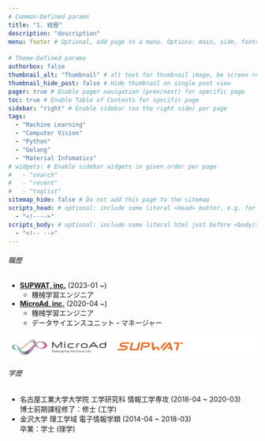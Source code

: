 ```yaml
---
# Common-Defined params
title: "1. 経歴"
description: "description"
menu: footer # Optional, add page to a menu. Options: main, side, footer

# Theme-Defined params
authorbox: false
thumbnail_alt: "Thumbnail" # alt text for thumbnail image, be screen reader friendly!
thumbnail_hide_post: false # Hide thumbnail on single post view
pager: true # Enable pager navigation (prev/next) for specific page
toc: true # Enable Table of Contents for specific page
sidebar: "right" # Enable sidebar (on the right side) per page
tags:
  - "Machine Learning"
  - "Computer Vision"
  - "Python"
  - "Golang"
  - "Material Infomatics"
# widgets: # Enable sidebar widgets in given order per page
#   - "search"
#   - "recent"
#   - "taglist"
sitemap_hide: false # Do not add this page to the sitemap
scripts_head: # optional: include some literal <head> matter, e.g. for page-specific JS imports; safeHTML-filtered
  - "<!---->"
scripts_body: # optional: include some literal html just before <body/> tag, e.g. JS initialization; safeHTML-filtered
  - "<!-- -->"
---
```

###### 職歴
- [**SUPWAT, inc.**](https://www.supwat.com/) (2023-01 ~)
  - 機械学習エンジニア
- [**MicroAd, inc.**](https://www.microad.co.jp/) (2020-04 ~)
  - 機械学習エンジニア
  - データサイエンスユニット・マネージャー

![代替テキスト](img/ma_sup.png)

###### 学歴
- 名古屋工業大学大学院 工学研究科 情報工学専攻 (2018-04 ~ 2020-03)  
博士前期課程修了：修士 (工学)
- 金沢大学 理工学域 電子情報学類 (2014-04 ~ 2018-03)  
卒業：学士 (理学)
